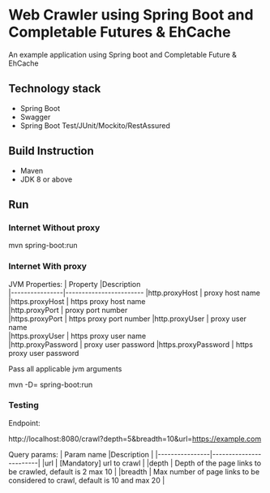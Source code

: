 # Web Crawler using Spring Boot and Completable Futures & EhCache

An example application using Spring boot and Completable Future & EhCache

## Technology stack
-   Spring Boot
-   Swagger
-   Spring Boot Test/JUnit/Mockito/RestAssured

## Build Instruction
- Maven
- JDK 8 or above

## Run

### Internet Without proxy
mvn spring-boot:run

### Internet With proxy

JVM Properties:
|   Property     |Description           
|----------------|------------------------
|http.proxyHost  | proxy host name        
|https.proxyHost | https proxy host name  
|http.proxyPort  | proxy port number      
|https.proxyPort | https proxy port number
|http.proxyUser  | proxy user name        
|https.proxyUser | https proxy user name  
|http.proxyPassword  | proxy user password
|https.proxyPassword | https proxy user password


Pass all applicable jvm arguments
 
mvn -D<jvmProperty>=<value> spring-boot:run


### Testing

Endpoint:

http://localhost:8080/crawl?depth=5&breadth=10&url=https://example.com


Query params:
|   Param name       |Description           |
|----------------|------------------------|
|url             | [Mandatory] url to crawl        |
|depth | Depth of the page links to be crawled, default is 2 max 10  |
|breadth  | Max number of page links to be considered to crawl, default is 10 and max 20      |



